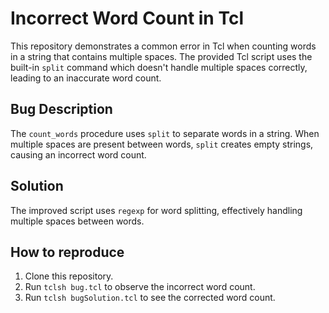 # Incorrect Word Count in Tcl
This repository demonstrates a common error in Tcl when counting words in a string that contains multiple spaces.  The provided Tcl script uses the built-in `split` command which doesn't handle multiple spaces correctly, leading to an inaccurate word count.

## Bug Description
The `count_words` procedure uses `split` to separate words in a string. When multiple spaces are present between words, `split` creates empty strings, causing an incorrect word count. 

## Solution
The improved script uses `regexp` for word splitting, effectively handling multiple spaces between words.

## How to reproduce
1. Clone this repository.
2. Run `tclsh bug.tcl` to observe the incorrect word count.
3. Run `tclsh bugSolution.tcl` to see the corrected word count.